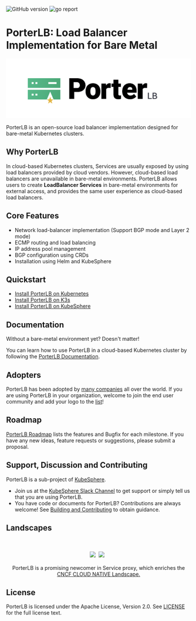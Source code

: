 ![GitHub version](https://img.shields.io/badge/version-v0.0.1-brightgreen.svg?logo=appveyor&longCache=true&style=flat)
![go report](https://goreportcard.com/badge/github.com/kubesphere/porterlb)

# PorterLB: Load Balancer Implementation for Bare Metal

![logo](doc/img/porter-logo.png)

PorterLB is an open-source load balancer implementation designed for bare-metal Kubernetes clusters.

## Why PorterLB

In cloud-based Kubernetes clusters, Services are usually exposed by using load balancers provided by cloud vendors. However, cloud-based load balancers are unavailable in bare-metal environments. PorterLB allows users to create **LoadBalancer Services** in bare-metal environments for external access, and provides the same user experience as cloud-based load balancers.

## Core Features

- Network load-balancer implementation (Support BGP mode and Layer 2 mode)
- ECMP routing and load balancing
- IP address pool management
- BGP configuration using CRDs
- Installation using Helm and KubeSphere

## Quickstart

- [Install PorterLB on Kubernetes](https://porterlb.io/docs/getting-started/installation/install-porter-on-kubernetes/)
- [Install PorterLB on K3s](https://porterlb.io/docs/getting-started/installation/install-porter-on-k3s/)
- [Install PorterLB on KubeSphere](https://porterlb.io/docs/getting-started/installation/install-porter-on-kubesphere/)

## Documentation

Without a bare-metal environment yet? Doesn't matter!

You can learn how to use PorterLB in a cloud-based Kubernetes cluster by following the [PorterLB Documentation](https://porterlb.io/docs/).

## Adopters

PorterLB has been adopted by [many companies](./ADOPTERS.md) all over the world. If you are using PorterLB in your organization, welcome to join the end user community and add your logo to the [list](./ADOPTERS.md)!

## Roadmap

[PorterLB Roadmap](doc/roadmap.md) lists the features and Bugfix for each milestone. If you have any new ideas, feature requests or suggestions, please submit a proposal. 

## Support, Discussion and Contributing

PorterLB is a sub-project of [KubeSphere](https://github.com/kubesphere/kubesphere).

* Join us at the [KubeSphere Slack Channel](https://kubesphere.slack.com/join/shared_invite/enQtNTE3MDIxNzUxNzQ0LTZkNTdkYWNiYTVkMTM5ZThhODY1MjAyZmVlYWEwZmQ3ODQ1NmM1MGVkNWEzZTRhNzk0MzM5MmY4NDc3ZWVhMjE#/) to get support or simply tell us that you are using PorterLB.
* You have code or documents for PorterLB? Contributions are always welcome! See [Building and Contributing](https://porterlb.io/docs/building-and-contributing/) to obtain guidance.

## Landscapes

<p align="center">
<br/><br/>
<img src="https://landscape.cncf.io/images/left-logo.svg" width="150"/>&nbsp;&nbsp;<img src="https://landscape.cncf.io/images/right-logo.svg" width="200"/>&nbsp;&nbsp;
<br/><br/>
PorterLB is a promising newcomer in Service proxy, which enriches the <a href="https://landscape.cncf.io/landscape=observability-and-analysis&license=apache-license-2-0">CNCF CLOUD NATIVE Landscape.
</a>
</p>


## License

PorterLB is licensed under the Apache License, Version 2.0. See [LICENSE](./LICENSE) for the full license text.